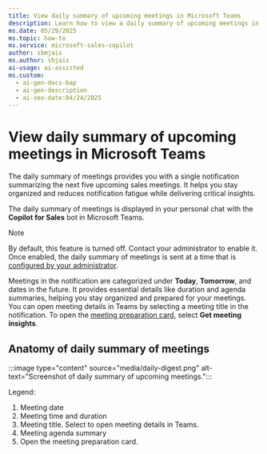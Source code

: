 ```yaml
---
title: View daily summary of upcoming meetings in Microsoft Teams
description: Learn how to view a daily summary of upcoming meetings in Microsoft Teams. Access insights and stay prepared with ease.
ms.date: 05/29/2025
ms.topic: how-to
ms.service: microsoft-sales-copilot
author: sbmjais
ms.author: shjais
ai-usage: ai-assisted
ms.custom:
  - ai-gen-docs-bap
  - ai-gen-description
  - ai-seo-date:04/24/2025
---
```


# View daily summary of upcoming meetings in Microsoft Teams

The daily summary of meetings provides you with a single notification summarizing the next five upcoming sales meetings. It helps you stay organized and reduces notification fatigue while delivering critical insights.

The daily summary of meetings is displayed in your personal chat with the **Copilot for Sales** bot in Microsoft Teams. 

> [!NOTE]
> By default, this feature is turned off. Contact your administrator to enable it. Once enabled, the daily summary of meetings is sent at a time that is [configured by your administrator](configure-meeting-agent.md#configure-daily-summary-of-meetings). 

Meetings in the notification are categorized under **Today**, **Tomorrow**, and dates in the future. It provides essential details like duration and agenda summaries, helping you stay organized and prepared for your meetings. You can open meeting details in Teams by selecting a meeting title in the notification. To open the [meeting preparation card](meeting-prep.md), select **Get meeting insights**.

## Anatomy of daily summary of meetings

:::image type="content" source="media/daily-digest.png" alt-text="Screenshot of daily summary of upcoming meetings.":::

Legend:
1. Meeting date
1. Meeting time and duration
1. Meeting title. Select to open meeting details in Teams.
1. Meeting agenda summary
1. Open the meeting preparation card. 
